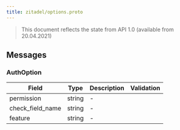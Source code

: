 ```yaml
---
title: zitadel/options.proto
---
```

> This document reflects the state from API 1.0 (available from 20.04.2021)




## Messages


### AuthOption



| Field | Type | Description | Validation |
| ----- | ---- | ----------- | ----------- |
| permission |  string | - |  |
| check_field_name |  string | - |  |
| feature |  string | - |  |






